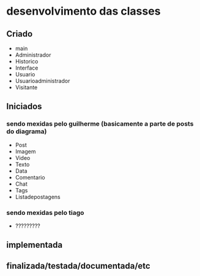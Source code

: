 # desenvolvimento das classes

## Criado 

- main     
- Administrador   
- Historico    
- Interface    
- Usuario    
- Usuarioadministrador    
- Visitante   

## Iniciados

### sendo mexidas pelo guilherme (basicamente a parte de posts do diagrama)
- Post
- Imagem    
- Video
- Texto    
- Data
- Comentario    
- Chat    
- Tags
- Listadepostagens  

### sendo mexidas pelo tiago 

- ?????????



## implementada



## finalizada/testada/documentada/etc
